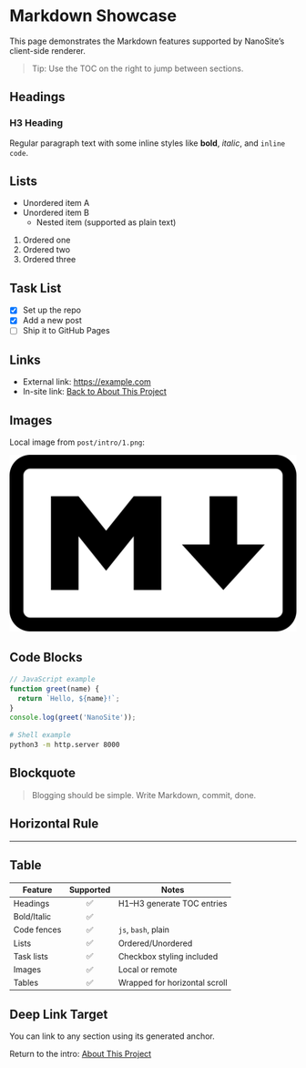 # Markdown Showcase

This page demonstrates the Markdown features supported by NanoSite’s client-side renderer.

> Tip: Use the TOC on the right to jump between sections.

## Headings

### H3 Heading

Regular paragraph text with some inline styles like **bold**, *italic*, and `inline code`.

## Lists

- Unordered item A
- Unordered item B
  - Nested item (supported as plain text)

1. Ordered one
2. Ordered two
3. Ordered three

## Task List

- [x] Set up the repo
- [x] Add a new post
- [ ] Ship it to GitHub Pages

## Links

- External link: https://example.com
- In-site link: [Back to About This Project](?id=post/intro/about-this-project.md)

## Images

Local image from `post/intro/1.png`:

![Markdown logo](1.png)

## Code Blocks

```js
// JavaScript example
function greet(name) {
  return `Hello, ${name}!`;
}
console.log(greet('NanoSite'));
```

```bash
# Shell example
python3 -m http.server 8000
```

## Blockquote

> Blogging should be simple. Write Markdown, commit, done.

## Horizontal Rule

---

## Table

| Feature       | Supported | Notes                         |
| ------------- | :-------: | ----------------------------- |
| Headings      |    ✅     | H1–H3 generate TOC entries    |
| Bold/Italic   |    ✅     |                               |
| Code fences   |    ✅     | `js`, `bash`, plain           |
| Lists         |    ✅     | Ordered/Unordered             |
| Task lists    |    ✅     | Checkbox styling included     |
| Images        |    ✅     | Local or remote               |
| Tables        |    ✅     | Wrapped for horizontal scroll |

## Deep Link Target

You can link to any section using its generated anchor.

Return to the intro: [About This Project](?id=post/intro/about-this-project.md)
